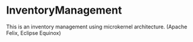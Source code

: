 # InventoryManagement
This is an inventory management using microkernel architecture. (Apache Felix, Eclipse Equinox)
